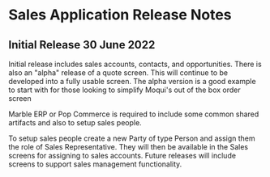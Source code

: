 # Sales Application Release Notes
## Initial Release 30 June 2022
Initial release includes sales accounts, contacts, and opportunities. There is also an "alpha" release of a quote screen. This will continue to be developed into a fully usable screen. The alpha version is a good example to start with for those looking to simplify Moqui's out of the box order screen

Marble ERP or Pop Commerce is required to include some common shared artifacts and also to setup sales people.

To setup sales people create a new Party of type Person and assign them the role of Sales Representative. They will then be available in the Sales screens for assigning to sales accounts. Future releases will include screens to support sales management functionality.